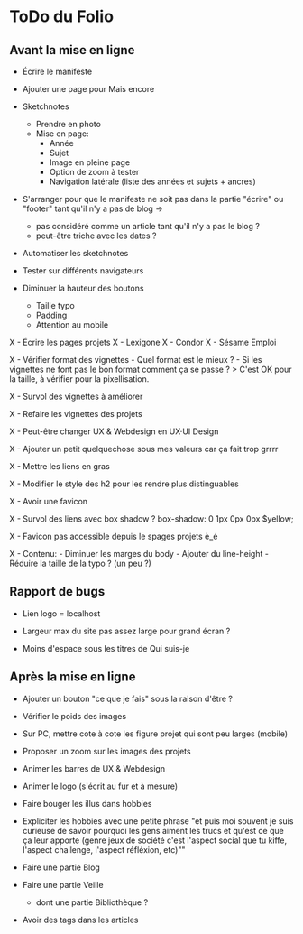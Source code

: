 # ToDo du Folio

## Avant la mise en ligne

- Écrire le manifeste

- Ajouter une page pour Mais encore

- Sketchnotes
  - Prendre en photo
  - Mise en page:
    - Année
    - Sujet
    - Image en pleine page
    - Option de zoom à tester
    - Navigation latérale (liste des années et sujets + ancres)


- S'arranger pour que le manifeste ne soit pas dans la partie "écrire" ou "footer" tant qu'il n'y a pas de blog ->
  - pas considéré comme un article tant qu'il n'y a pas le blog ?
  - peut-être triche avec les dates ?

- Automatiser les sketchnotes

- Tester sur différents navigateurs



- Diminuer la hauteur des boutons
  - Taille typo
  - Padding
  - Attention au mobile


X  - Écrire les pages projets
  X - Lexigone
  X - Condor
  X - Sésame Emploi

X  - Vérifier format des vignettes
      - Quel format est le mieux ?
      - Si les vignettes ne font pas le bon format comment ça se passe ? > C'est OK pour la taille, à vérifier pour la pixellisation.


X - Survol des vignettes à améliorer

X - Refaire les vignettes des projets


X  - Peut-être changer UX & Webdesign en UX·UI Design

X - Ajouter un petit quelquechose sous mes valeurs car ça fait trop grrrr



X  - Mettre les liens en gras

X  - Modifier le style des h2 pour les rendre plus distinguables



X  - Avoir une favicon

X  - Survol des liens avec box shadow ? box-shadow: 0 1px 0px 0px $yellow;

X  - Favicon pas accessible depuis le spages projets è_é



X  - Contenu:
      - Diminuer les marges du body
      - Ajouter du line-height
      - Réduire la taille de la typo ? (un peu ?)


## Rapport de bugs

- Lien logo = localhost

- Largeur max du site pas assez large pour grand écran ?

- Moins d'espace sous les titres de Qui suis-je



## Après la mise en ligne

- Ajouter un bouton "ce que je fais" sous la raison d'être ?

- Vérifier le poids des images

- Sur PC, mettre cote à cote les figure projet qui sont peu larges (mobile)

- Proposer un zoom sur les images des projets

- Animer les barres de UX & Webdesign

- Animer le logo (s'écrit au fur et à mesure)

- Faire bouger les illus dans hobbies

- Expliciter les hobbies avec une petite phrase "et puis moi souvent je suis curieuse de savoir pourquoi les gens aiment les trucs et qu'est ce que ça leur apporte (genre jeux de société c'est l'aspect social que tu kiffe, l'aspect challenge, l'aspect réfléxion, etc)""

- Faire une partie Blog

- Faire une partie Veille
  - dont une partie Bibliothèque ?

- Avoir des tags dans les articles
